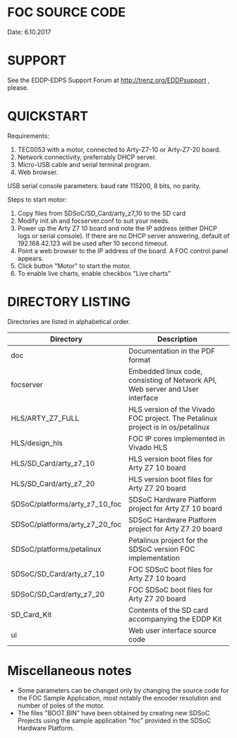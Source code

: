 FOC SOURCE CODE
===============
Date: 6.10.2017

SUPPORT
=======
See the EDDP-EDPS Support Forum at http://trenz.org/EDDPsupport , please.

QUICKSTART
==========
Requirements:
1. TEC0053 with a motor, connected to Arty-Z7-10 or Arty-Z7-20 board.
2. Network connectivity, preferrably DHCP server.
3. Micro-USB cable and serial terminal program.
4. Web browser.

USB serial console parameters: baud rate 115200, 8 bits, no parity.

Steps to start motor:
1. Copy files from SDSoC/SD_Card/arty_z7_10 to the SD card
2. Modify init.sh and focserver.conf to suit your needs.
3. Power up the Arty Z7 10 board and note the IP address (either DHCP logs or
   serial console). If there are no DHCP server answering, default of
   192.168.42.123 will be used after 10 second timeout.
4. Point a web browser to the IP address of the board. A FOC control panel appears.
5. Click button "Motor" to start the motor.
6. To enable live charts, enable checkbox "Live charts"


DIRECTORY LISTING
=================

Directories are listed in alphabetical order.


Directory			| Description
--------------------------------|--------------------------------
doc                             | Documentation in the PDF format
focserver			| Embedded linux code, consisting of Network API, Web server and User interface
HLS/ARTY_Z7_FULL		| HLS version of the Vivado FOC project. The Petalinux project is in os/petalinux
HLS/design_hls			| FOC IP cores implemented in Vivado HLS
HLS/SD_Card/arty_z7_10		| HLS version boot files for Arty Z7 10 board
HLS/SD_Card/arty_z7_20		| HLS version boot files for Arty Z7 20 board
SDSoC/platforms/arty_z7_10_foc	| SDSoC Hardware Platform project for Arty Z7 10 board
SDSoC/platforms/arty_z7_20_foc	| SDSoC Hardware Platform project for Arty Z7 20 board
SDSoC/platforms/petalinux	| Petalinux project for the SDSoC version FOC implementation
SDSoC/SD_Card/arty_z7_10	| FOC SDSoC boot files for Arty Z7 10 board
SDSoC/SD_Card/arty_z7_20	| FOC SDSoC boot files for Arty Z7 20 board
SD_Card_Kit			| Contents of the SD card accompanying the EDDP Kit
ui				| Web user interface source code

Miscellaneous notes
===================
* Some parameters can be changed only by changing the source code for the FOC Sample Application, most notably the encoder resolution and number of poles of the motor.
* The files "BOOT.BIN" have been obtained by creating new SDSoC Projects using the sample application "foc" provided in the SDSoC Hardware Platform.
